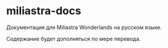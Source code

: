 # miliastra-docs

Документация для Miliastra Wonderlands на русском языке.

Содержание будет дополняться по мере перевода.
